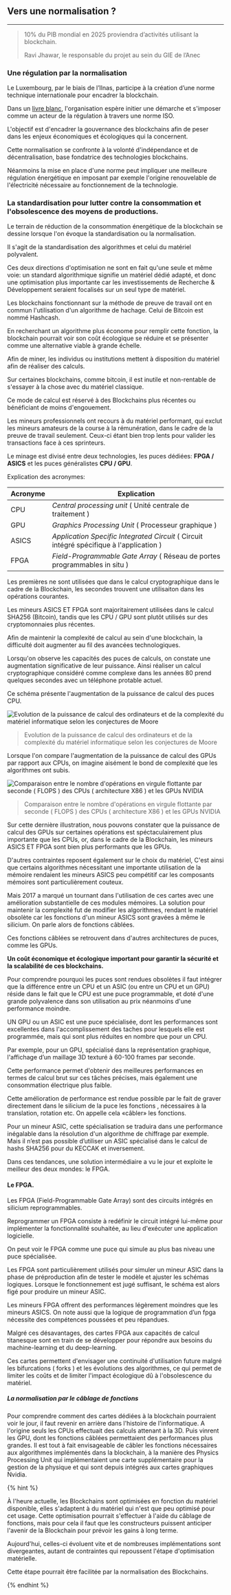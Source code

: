 ## Vers une normalisation ?
---

> 10% du PIB mondial en 2025 proviendra d’activités utilisant la blockchain.
> 
> Ravi Jhawar, le responsable du projet au sein du GIE de l’Anec

### Une régulation par la normalisation
Le Luxembourg, par le biais de l’Ilnas, participe à la création d’une norme technique internationale pour encadrer la blockchain. 

Dans un [livre blanc](../../sources/wp_blockchain_ilnase.pdf), l'organisation espère initier une démarche et s'imposer comme un acteur de la régulation à travers une norme ISO.

L'objectif est d'encadrer la gouvernance des blockchains afin de peser dans les enjeux économiques et écologiques qui la concernent. 

Cette normalisation se confronte à la volonté d'indépendance et de décentralisation, base fondatrice des technologies blockchains. 

Néanmoins la mise en place d'une norme peut impliquer une meilleure régulation énergétique en imposant par exemple l'origine renouvelable de l'électricité nécessaire au fonctionnement de la technologie.

### La standardisation pour lutter contre la consommation et l'obsolescence des moyens de productions.

Le terrain de réduction de la consommation énergétique de la blockchain se dessine lorsque l'on évoque la standardisation ou la normalisation.

Il s'agit de la standardisation des algorithmes et celui du matériel polyvalent.

Ces deux directions d'optimisation ne sont en fait qu'une seule et même voie: un standard algorithmique signifie un matériel dédié adapté, et donc une optimisation plus importante car les investissements de Recherche & Développement seraient focalisés sur un seul type de matériel.

Les blockchains fonctionnant sur la méthode de preuve de travail ont en commun l'utilisation d'un algorithme de hachage. Celui de Bitcoin est nommé Hashcash.

En recherchant un algorithme plus économe pour remplir cette fonction, la blockchain pourrait voir son coût écologique se réduire et se présenter comme une alternative viable à grande échelle.

Afin de miner, les individus ou institutions mettent à disposition du matériel afin de réaliser des calculs. 

Sur certaines blockchains, comme bitcoin, il est inutile et non-rentable de s'essayer à la chose avec du matériel classique.

Ce mode de calcul est réservé à des Blockchains plus récentes ou bénéficiant de moins d'engouement.

Les mineurs professionnels ont recours à du matériel performant, qui exclut les mineurs amateurs de la course à la rémunération, dans le cadre de la preuve de travail seulement. Ceux-ci étant bien trop lents pour valider les transactions face à ces sprinteurs.

Le minage est divisé entre deux technologies, les puces dédiées: **FPGA / ASICS** et les puces généralistes **CPU / GPU**.

Explication des acronymes: 

| Acronyme | Explication |
|----------|--------------------------------------------------------------------------------------------|
| CPU | *Central processing unit* ( Unité centrale de traitement ) |
| GPU | *Graphics Processing Unit* ( Processeur graphique ) |
| ASICS | *Application Specific Integrated Circuit* ( Circuit intégré spécifique à l'application ) |
| FPGA | *Field-Programmable Gate Array* ( Réseau de portes programmables in situ ) |

Les premières ne sont utilisées que dans le calcul cryptographique dans le cadre de la Blockchain, les secondes trouvent une utilisaiton dans les opérations courantes.

Les mineurs ASICS ET FPGA sont majoritairement utilisées dans le calcul SHA256 (Bitcoin), tandis que les CPU / GPU sont plutôt utilisés sur des cryptomonnaies plus récentes.

Afin de maintenir la complexité de calcul au sein d'une blockchain, la difficulté doit augmenter au fil des avancées technologiques. 

Lorsqu'on observe les capacités des puces de calculs, on constate une augmentation significative de leur puissance. Ainsi réaliser un calcul cryptographique considéré comme complexe dans les années 80 prend quelques secondes avec un téléphone protable actuel.

Ce schéma présente l'augmentation de la puissance de calcul des puces CPU.

![Evolution de la puissance de calcul des ordinateurs et de la complexité du matériel informatique selon les conjectures de Moore](../../images/Moores_Law_Transistor_Count_1971-2016.png)
>
> Evolution de la puissance de calcul des ordinateurs et de la complexité du matériel informatique selon les conjectures de Moore  

Lorsque l'on compare l'augmentation de la puissance de calcul des GPUs par rapport aux CPUs, on imagine aisément le bond de complexité que les algorithmes ont subis.

![Comparaison entre le nombre d'opérations en virgule flottante par seconde ( FLOPS ) des CPUs ( architecture X86 ) et les GPUs NVIDIA](../../images/nvidia-gpu-pascal-volta-perf.jpg)
>
> Comparaison entre le nombre d'opérations en virgule flottante par seconde ( FLOPS ) des CPUs ( architecture X86 ) et les GPUs NVIDIA

Sur cette dernière illustration, nous pouvons constater que la puissance de calcul des GPUs sur certaines opérations est spéctaculairement plus importante que les CPUs, or, dans le cadre de la Blockchain, les mineurs ASICS ET FPGA sont bien plus performants que les GPUs. 

D'autres contraintes reposent également sur le choix du matériel, C'est ainsi que certains algorithmes nécessitant une importante utilisation de la mémoire rendaient les mineurs ASICS peu compétitif car les composants mémoires sont particulièrement couteux.

Mais 2017 a marqué un tournant dans l'utilisation de ces cartes avec une amélioration substantielle de ces modules mémoires. La solution pour maintenir la complexité fut de modifier les algorithmes, rendant le matériel obsolète car les fonctions d'un mineur ASICS sont gravées à même le silicium. On parle alors de fonctions câblées.

Ces fonctions câblées se retrouvent dans d'autres architectures de puces, comme les GPUs.

**Un coût économique et écologique important pour garantir la sécurité et la scalabilité de ces blockchains.**

Pour comprendre pourquoi les puces sont rendues obsolètes il faut intégrer  que la différence entre un CPU et un ASIC (ou entre un CPU et un GPU) réside dans le fait que le CPU est une puce programmable, et doté d'une grande polyvalence dans son utilisation au prix néanmoins d'une performance moindre.
 
 UN GPU ou un ASIC est une puce spécialisée, dont les performances sont excellentes dans l'accomplissement des taches pour lesquels elle est programmée, mais qui sont plus réduites en nombre que pour un CPU. 
 
 Par exemple, pour un GPU, spécialisé dans la représentation graphique, l'affichage d’un maillage 3D texturé à 60-100 frames par seconde.
 
 Cette performance permet d'obtenir des meilleures performances en termes de calcul brut sur ces tâches précises, mais également une consommation électrique plus faible.
 
 Cette amélioration de performance est rendue possible par le fait de graver directement dans le silicium de la puce les fonctions , nécessaires à la translation, rotation etc. On appelle cela «câbler» les fonctions. 
 
 Pour un mineur ASIC, cette spécialisation se traduira dans une performance inégalable dans la résolution d'un algorithme de chiffrage par exemple. Mais il n’est pas possible d’utiliser un ASIC spécialisé dans le calcul de hashs SHA256 pour du KECCAK et inversement.
 
 
Dans ces tendances, une solution intermédiaire a vu le jour et exploite le meilleur des deux mondes: le FPGA.

#### Le FPGA.
Les FPGA (Field-Programmable Gate Array) sont des circuits intégrés en silicium reprogrammables. 

Reprogrammer un FPGA consiste à redéfinir le circuit intégré lui-même pour implémenter la fonctionnalité souhaitée, au lieu d'exécuter une application logicielle. 

On peut voir le FPGA comme une puce qui simule au plus bas niveau une puce spécialisée.  

Les FPGA sont particulièrement utilisés pour simuler un mineur ASIC dans la phase de préproduction afin de tester le modèle et ajuster les schémas logiques. Lorsque le fonctionnement est jugé suffisant, le schéma est alors figé pour produire un mineur ASIC. 

Les mineurs FPGA offrent des performances légèrement moindres que les mineurs ASICS. On note aussi que la logique de programmation d’un fpga nécessite des compétences poussées et peu répandues.

Malgré ces désavantages, des cartes FPGA aux capacités de calcul titanesque sont en train de se développer pour répondre aux besoins du machine-learning et du deep-learning. 

Ces cartes permettent d'envisager une continuité d'utilisation future malgré les bifurcations ( forks ) et les évolutions des algorithmes, ce qui permet de limiter les coûts et de limiter l'impact écologique dû à l'obsolescence du matériel.

##### La normalisation par le câblage de fonctions
Pour comprendre comment des cartes dédiées à la blockchain pourraient voir le jour, il faut revenir en arrière dans l'histoire de l'informatique. A l'origine seuls les CPUs effectuait des calculs attenant à la 3D. Puis vinrent les GPU, dont les fonctions câblées permettaient des performances plus grandes. Il est tout à fait envisageable de câbler les fonctions nécessaires aux algorithmes implémentés dans la blockchain, à la manière des Physics Processing Unit qui implémentaient une carte supplémentaire pour la gestion de la physique et qui sont depuis intégrés aux cartes graphiques Nvidia.

{% hint %}

À l'heure actuelle, les Blockchains sont optimisées en fonction du matériel disponible, elles s'adaptent à du matériel qui n'est que peu optimisé pour cet usage.
Cette optimisation pourrait s'effectuer à l'aide du câblage de fonctions, mais pour cela il faut que les constructeurs puissent anticiper l'avenir de la Blockchain pour prévoir les gains à long terme. 

Aujourd'hui, celles-ci évoluent vite et de nombreuses implémentations sont divergeantes, autant de contraintes qui repoussent l'étape d'optimisation matérielle.

Cette étape pourrait être facilitée par la normalisation des Blockchains. 

{% endhint %}
